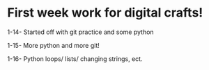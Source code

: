 # First week work for digital crafts!

1-14- Started off with git practice and some python

1-15- More python and more git!

1-16- Python loops/ lists/ changing strings, ect.



